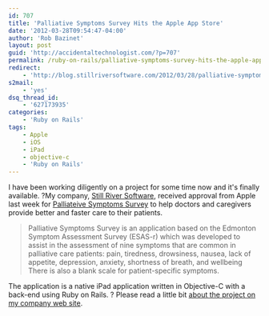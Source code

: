 ```yaml
---
id: 707
title: 'Palliative Symptoms Survey Hits the Apple App Store'
date: '2012-03-28T09:54:47-04:00'
author: 'Rob Bazinet'
layout: post
guid: 'http://accidentaltechnologist.com/?p=707'
permalink: /ruby-on-rails/palliative-symptoms-survey-hits-the-apple-app-store/
redirect:
    - 'http://blog.stillriversoftware.com/2012/03/28/palliative-symptoms-survey-hits-the-apple-app-store/'
s2mail:
    - 'yes'
dsq_thread_id:
    - '627173935'
categories:
    - 'Ruby on Rails'
tags:
    - Apple
    - iOS
    - iPad
    - objective-c
    - 'Ruby on Rails'
---
```


I have been working diligently on a project for some time now and it's finally available. ?My company, [Still River Software](http://stillriversoftware.com), received approval from Apple last week for [Palliateive Symptoms Survey](http://itunes.apple.com/us/app/palliative-symptoms-survey/id509228209?mt=8) to help doctors and caregivers provide better and faster care to their patients.

> Palliative Symptoms Survey is an application based on the Edmonton Symptom Assessment Survey (ESAS-r) which was developed to assist in the assessment of nine symptoms that are common in palliative care patients: pain, tiredness, drowsiness, nausea, lack of appetite, depression, anxiety, shortness of breath, and wellbeing There is also a blank scale for patient-specific symptoms.

The application is a native iPad application written in Objective-C with a back-end using Ruby on Rails. ? Please read a little bit [about the project on my company web site](http://blog.stillriversoftware.com/2012/03/28/palliative-symptoms-survey-hits-the-apple-app-store/).